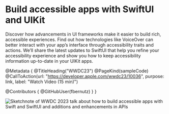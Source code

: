 # Build accessible apps with SwiftUI and UIKit

Discover how advancements in UI frameworks make it easier to build rich, accessible experiences. Find out how technologies like VoiceOver can better interact with your app’s interface through accessibility traits and actions. We’ll share the latest updates to SwiftUI that help you refine your accessibility experience and show you how to keep accessibility information up-to-date in your UIKit apps.

@Metadata {
   @TitleHeading("WWDC23")
   @PageKind(sampleCode)
   @CallToAction(url: "https://developer.apple.com/wwdc23/10036", purpose: link, label: "Watch Video (15 min)")

   @Contributors {
      @GitHubUser(fbernutz)
   }
}



![Sketchnote of WWDC 2023 talk about how to build accessible apps with Swift and SwiftUI and additions and enhancements in APIs][sketchnote]

[sketchnote]: sketchnote.jpg

